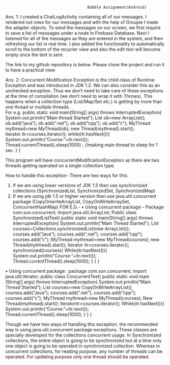                                         Bobble Assignment(Android)

Ans. 1:   I created a ChatLogActivity containing all of our messages. I rendered out rows for our messages and with the help of Groupie I made the adapter objects. To send the messages on our screen, we first require to save a list of messages under a node in Firebase Database. Next I listened for all of the messages as they are entered in the system, and then refreshing our list in real time. I also added the functionality to automatically scroll to the bottom of the recycler view and also the edit text will become empty once the text is sent.

The link to my  github repository is below. Please clone the project and run it to have a practical view. 



Ans. 2:  Concurrent Modification Exception is the child class of Runtime Exception and was introduced in JDK 1.2. We can also consider this as an unchecked exception. Thus we don’t need to take care of these exceptions at the time of compilation (we don’t need to wrap it with Throws). 
This happens when a collection type (List/Map/Set etc.) is getting by more than one thread or multiple threads.   
For e.g. 
public static void main(String[] args) throws InterruptedException{
System.out.println(“Main thread Started”);
List<String> ob=new ArrayList<String>();
ob.add(“java”);
ob.add(“.net”);
ob.add(“cpp”);
ob.add(“c”);
MyThread mythread=new MyThread(ob);
new Thread(mythread).start();                     
Iterator<String> itr=courses.iterator();
while(itr.hasNext()){
System.out.println(“Course:”+itr.next());
Thread.currentThread().sleep(1000) ;   //making main thread to sleep for 1 sec.
}
}


This program will have concurrentModificationException as there are two threads getting operated on a single collection type.

How to handle this exception-
There are two ways for this:
1)	If we are using lower versions of JDK 1.5 then use synchronized collections (SynchronizedList, SynchronizedSet, SynchronizedMap)
2)	If we are using jdk 1.5 or higher version then use java.util.concurrent package (CopyOnwriteArrayList, CopyOnWriteArraySet, ConcurrentHashMap)
FOR E.G.-
•	Using concurrent package –
Package com.sun.concurrent;
Import java.util.ArrayList;
Public class SynchronizedListTest{
public static void main(String[] args) throws InterruptedException{
System.out.println(“Main Thread Started”);
List<String> courses=Collections.synchronizedList(new ArrayList<String>());
courses.add(“java”);
courses.add(“.net”);
courses.add(“cpp”);
courses.add(“c”);
MyThread mythread=new MyThread(courses);
new Thread(mythread).start();
Iterator<String> itr=courses.iterator();
synchronized(courses){
While(itr.hasNext()){
System.out.println(“Course:”+itr.next());
Thread.currentThread().sleep(1000);
}
}
}


•	Using concurrent package :
package com.sun.concurrent;
import java.util.Iterator;
public class ConcurrentTest{
public static void main (String[] args) throws InterruptedException{
System.out.println(“Main Thread Started”);
List<String> courses=new CopyOnWriteArrayList<String>();
courses.add(“Java”);
courses.add(“.net”);
courses.add(“cpp”);
courses.add(“c”);
MyThread mythread=new MyThread(courses);
New Thread(mythread).start();
Iterator<String>itr=courses.iterator();
While(itr.hasNext()){
System.out.println(“Course:”+itr.next());
Thread.currentThread().sleep(1000);
}
}
}


Though we have two ways of handling this exception, the recommended way is using java.util.concurrent package exceptions. These classes are specially developed for the collections concurrent usage.
In Synchronized collections, the entire object is going to be synchronized but at a time only one object is going to be operated in synchronized collection. Whereas in concurrent collections, for reading purpose, any number of threads can be operated. For updating purpose only one thread should be operated.








            


